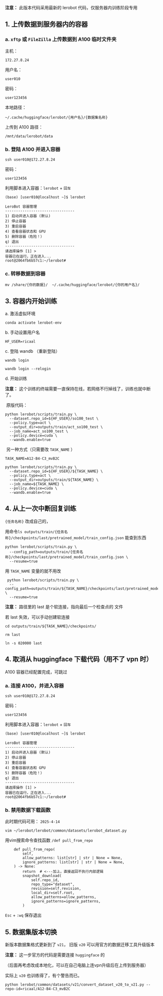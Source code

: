**注意：** 此版本代码采用最新的 lerobot 代码，仅服务器内训练阶段专用



## 1. 上传数据到服务器内的容器

### a. `xftp` 或 `FileZilla` 上传数据到 A100 临时文件夹

主机：

```
172.27.8.24
```

用户名：

```
user010
```

密码：

```
user123456
```

本地路径：

```
~/.cache/huggingface/lerobot/{用户名}/{数据集名称}
```

上传到 A100 路径： 

```
/mnt/data/lerobot/data
```



### b. 登陆 A100 并进入容器

```
ssh user010@172.27.8.24
```

密码：

```
user123456
```

利用脚本进入容器：`lerobot` + `回车`

```
(base) [user010@localhost ~]$ lerobot

LeroBot 容器管理
--------------------------------
1) 启动并进入容器 (默认)
2) 停止容器
3) 重启容器
4) 查看容器状态和 GPU
5) 删除容器（危险！）
q) 退出
--------------------------------
请选择操作 [1] > 
容器已在运行，正在进入...
root@2064fb6b57c1:~/lerobot# 
```



### c. 转移数据到容器

```
mv /share/{你的数据}/  ~/.cache/huggingface/lerobot/{你的用户名}/
```



## 3. 容器内开始训练

a. 激活虚拟环境

```
conda activate lerobot-env
```

b. 手动设置用户名

```
HF_USER=ricaal
```

c. 登陆 wandb （重新登陆）

```
wandb login
```

```
wandb login --relogin
```

 d. 开始训练

**注意：** 这个训练的终端需要一直保持在线，若网络不行掉线了，训练也就中断了。

​	原版代码：

```
python lerobot/scripts/train.py \
  --dataset.repo_id=${HF_USER}/so100_test \
  --policy.type=act \
  --output_dir=outputs/train/act_so100_test \
  --job_name=act_so100_test \
  --policy.device=cuda \
  --wandb.enable=true
```

​	另一种方式（只需要改 `TASK_NAME` ）

```
TASK_NAME=A12-B4-C3_mvB2C
```

```
python lerobot/scripts/train.py \
  --dataset.repo_id=${HF_USER}/${TASK_NAME} \
  --policy.type=act \
  --output_dir=outputs/train/${TASK_NAME} \
  --job_name=${TASK_NAME} \
  --policy.device=cuda \
  --wandb.enable=true
```



## 4. 从上一次中断回复训练

`{任务名称}` 改成自己的，

用命令`ls outputs/train/{任务名称}/checkpoints/last/pretrained_model/train_config.json` 能查到东西

```
python lerobot/scripts/train.py \
  --config_path=outputs/train/{任务名称}/checkpoints/last/pretrained_model/train_config.json \
  --resume=true
```

用 `TASK_NAME` 变量的就不用改

```
 python lerobot/scripts/train.py \
  --config_path=outputs/train/${TASK_NAME}/checkpoints/last/pretrained_model/train_config.json \
  --resume=true
```

**注意：** 路径里的 last 是个软连接，指向最后一个检查点的 文件

若 last 失效，可以手动创建软连接

```
cd outputs/train/${TASK_NAME}/checkpoints/
```

```
rm last
```

```
ln -s 020000 last
```



## 4. 取消从 huggingface 下载代码（用不了 vpn 时）

A100 容器已经配置完成，可跳过

### a. 连接 A100，并进入容器

```
ssh user010@172.27.8.24
```

密码：

```
user123456
```

利用脚本进入容器：`lerobot` + `回车`

```
(base) [user010@localhost ~]$ lerobot

LeroBot 容器管理
--------------------------------
1) 启动并进入容器 (默认)
2) 停止容器
3) 重启容器
4) 查看容器状态和 GPU
5) 删除容器（危险！）
q) 退出
--------------------------------
请选择操作 [1] > 
容器已在运行，正在进入...
root@2064fb6b57c1:~/lerobot# 
```



### b. 禁用数据下载函数

此时期代码可用： `2025-4-14`

```
vim ~/lerobot/lerobot/common/datasets/lerobot_dataset.py
```

用vim搜索命令查找函数 `/def pull_from_repo` 

```
    def pull_from_repo(
        self,
        allow_patterns: list[str] | str | None = None,
        ignore_patterns: list[str] | str | None = None,
    ) -> None:
    	return  # <---加上，直接返回不执行内部逻辑
        snapshot_download(
            self.repo_id,
            repo_type="dataset",
            revision=self.revision,
            local_dir=self.root,
            allow_patterns=allow_patterns,
            ignore_patterns=ignore_patterns,
        )
```

`Esc` + `:wq` 保存退出



## 5. 数据集版本切换

新版本数据集格式更新到了 `v21`， 旧版 `v20` 可以用官方的数据迁移工具升级版本

**注意：** 这一步官方的代码是需要连接 `huggingface` 的

（后面再考虑改成本地化，可以在自己电脑上连vpn升级后在上传到服务器）

实际上 `v20` 也训练得了，有个警告而已。

```
python lerobot/common/datasets/v21/convert_dataset_v20_to_v21.py --repo-id=ricaal/A12-B4-C3_mvB2C
```

